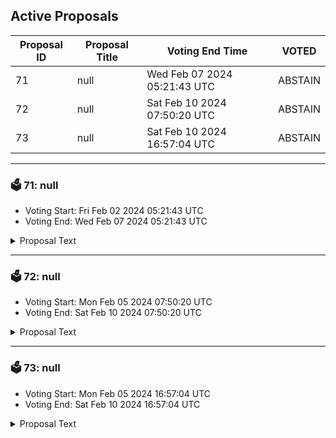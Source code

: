 ## Active Proposals

| Proposal ID | Proposal Title | Voting End Time | VOTED |
|-------------|----------------|-----------------|-------|
| 71 | null | Wed Feb 07 2024 05:21:43 UTC | ABSTAIN |
| 72 | null | Sat Feb 10 2024 07:50:20 UTC | ABSTAIN |
| 73 | null | Sat Feb 10 2024 16:57:04 UTC | ABSTAIN |

---

### 🗳 71: null
- Voting Start: Fri Feb 02 2024 05:21:43 UTC
- Voting End: Wed Feb 07 2024 05:21:43 UTC

<details>
<summary>Proposal Text</summary>
 
null
</details>

---

### 🗳 72: null
- Voting Start: Mon Feb 05 2024 07:50:20 UTC
- Voting End: Sat Feb 10 2024 07:50:20 UTC

<details>
<summary>Proposal Text</summary>
 
null
</details>

---

### 🗳 73: null
- Voting Start: Mon Feb 05 2024 16:57:04 UTC
- Voting End: Sat Feb 10 2024 16:57:04 UTC

<details>
<summary>Proposal Text</summary>
 
null
</details>
